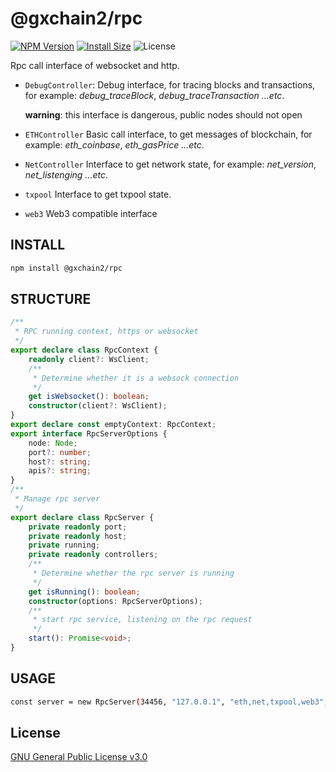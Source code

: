 # @gxchain2/rpc
[![NPM Version](https://img.shields.io/npm/v/@gxchain2/rpc)](https://www.npmjs.org/package/@gxchain2/rpc)
[![Install Size](https://packagephobia.now.sh/badge?p=@gxchain2/rpc)](https://packagephobia.now.sh/result?p=@gxchain2/rpc)
![License](https://img.shields.io/npm/l/@gxchain2/rpc)


Rpc call interface of websocket and http.
- `DebugController`: Debug interface, for tracing blocks and transactions, for example: *debug_traceBlock*, *debug_traceTransaction* *...etc*.

  **warning**: this interface is dangerous, public nodes should not open

- `ETHController` Basic call interface, to get messages of blockchain, for example: *eth_coinbase*, *eth_gasPrice* *...etc*.

- `NetController` Interface to get network state, for example: *net_version*, *net_listenging* *...etc*.
  
- `txpool` Interface to get txpool state.
  
- `web3` Web3 compatible interface

## INSTALL

```sh
npm install @gxchain2/rpc
```

## STRUCTURE
```ts
/**
 * RPC running context, https or websocket
 */
export declare class RpcContext {
    readonly client?: WsClient;
    /**
     * Determine whether it is a websock connection
     */
    get isWebsocket(): boolean;
    constructor(client?: WsClient);
}
export declare const emptyContext: RpcContext;
export interface RpcServerOptions {
    node: Node;
    port?: number;
    host?: string;
    apis?: string;
}
/**
 * Manage rpc server
 */
export declare class RpcServer {
    private readonly port;
    private readonly host;
    private running;
    private readonly controllers;
    /**
     * Determine whether the rpc server is running
     */
    get isRunning(): boolean;
    constructor(options: RpcServerOptions);
    /**
     * start rpc service, listening on the rpc request
     */
    start(): Promise<void>;
}
```
## USAGE

```sh
const server = new RpcServer(34456, "127.0.0.1", "eth,net,txpool,web3", node);
```

## License

[GNU General Public License v3.0](https://www.gnu.org/licenses/gpl-3.0.en.html)
